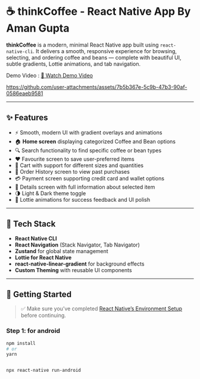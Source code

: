 # ☕ thinkCoffee - React Native App By Aman Gupta

**thinkCoffee** is a modern, minimal React Native app built using `react-native-cli`. It delivers a smooth, responsive experience for browsing, selecting, and ordering coffee and beans — complete with beautiful UI, subtle gradients, Lottie animations, and tab navigation.


Demo Video : 
[🎥 Watch Demo Video](https://github.com/amanguptak/thinkCoffee/releases/download/demo-video/thinkdemo.mp4)



https://github.com/user-attachments/assets/7b5b367e-5c9b-47b3-90af-0586eaeb9581


---

## ✨ Features

- ⚡ Smooth, modern UI with gradient overlays and animations
- 🏠 **Home screen** displaying categorized Coffee and Bean options
- 🔍 Search functionality to find specific coffee or bean types
- ❤️ Favourite screen to save user-preferred items
- 🛒 Cart with support for different sizes and quantities
- 🧾 Order History screen to view past purchases
- 💳 Payment screen supporting credit card and wallet options
- 📄 Details screen with full information about selected item
- 🌗 Light & Dark theme toggle
- 🎉 Lottie animations for success feedback and UI polish

---

## 🔧 Tech Stack

- **React Native CLI**
- **React Navigation** (Stack Navigator, Tab Navigator)
- **Zustand** for global state management
- **Lottie for  React Native**
- **react-native-linear-gradient** for background effects
- **Custom Theming** with reusable UI components

---

## 🚀 Getting Started

> ✅ Make sure you’ve completed [React Native’s Environment Setup](https://reactnative.dev/docs/environment-setup) before continuing.


### Step 1: for android

```bash
npm install
# or
yarn


npx react-native run-android

